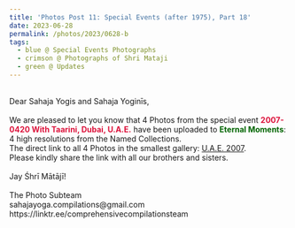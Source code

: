 ```yaml
---
title: 'Photos Post 11: Special Events (after 1975), Part 18'
date: 2023-06-28
permalink: /photos/2023/0628-b
tags:
  - blue @ Special Events Photographs
  - crimson @ Photographs of Shri Mataji
  - green @ Updates
---
```


<p>
<br>
Dear Sahaja Yogis and Sahaja Yoginīs,<br>
<br>
We are pleased to let you know that 4 Photos from the special event <font color="Crimson"><b>2007-0420 With Taarini, Dubai, U.A.E.</b></font> have been uploaded to <font color="DarkGreen"><b>Eternal Moments</b></font>: 4 high resolutions from the Named Collections.<br>
The direct link to all 4 Photos in the smallest gallery: <a href="https://eternalmoments.smugmug.com/Countries/UAE/2007/"> U.A.E. 2007</a>.<br>
Please kindly share the link with all our brothers and sisters.<br>
<br>
Jay Śhrī Mātājī!<br>
<br>
The Photo Subteam<br>
sahajayoga.compilations@gmail.com<br>
https://linktr.ee/comprehensivecompilationsteam<br>
</p>
